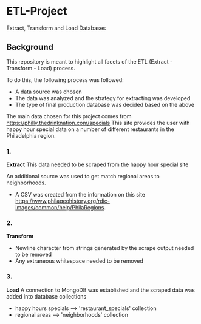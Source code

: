 # ETL-Project
Extract, Transform and Load Databases

## Background
This repository is meant to highlight all facets of the ETL (Extract - Transform - Load) process.

To do this, the following process was followed:
* A data source was chosen
* The data was analyzed and the strategy for extracting was developed
* The type of final production database was decided based on the above

The main data chosen for this project comes from https://philly.thedrinknation.com/specials
This site provides the user with happy hour special data on a number of different restaurants in the Philadelphia region.

### 1.
<b>Extract</b>
This data needed to be scraped from the happy hour special site

An additional source was used to get match regional areas to neighborhoods.
* A CSV was created from the information on this site https://www.philageohistory.org/rdic-images/common/help/PhilaRegions.

### 2.
<b>Transform</b>
* Newline character from strings generated by the scrape output needed to be removed
* Any extraneous whitespace needed to be removed


### 3.
<b>Load</b>
A connection to MongoDB was established and the scraped data was added into database collections
* happy hours specials --> 'restaurant_specials' collection
* regional areas --> 'neighborhoods' collection
